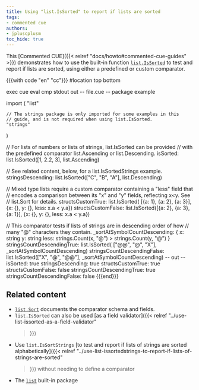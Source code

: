 ```yaml
---
title: Using "list.IsSorted" to report if lists are sorted
tags:
- commented cue
authors:
- jpluscplusm
toc_hide: true
---
```


This [Commented CUE]({{< relref "docs/howto#commented-cue-guides" >}})
demonstrates how to use the built-in function
[`list.IsSorted`](https://pkg.go.dev/cuelang.org/go/pkg/list#IsSorted)
to test and report if lists are sorted, using either a predefined or custom
comparator.

{{{with code "en" "cc"}}}
#location top bottom

exec cue eval
cmp stdout out
-- file.cue --
package example

import (
	"list"

	// The strings package is only imported for some examples in this
	// guide, and is not required when using list.IsSorted.
	"strings"
)

// For lists of numbers or lists of strings, list.IsSorted can be provided
// with the predefined comparator list.Ascending or list.Descending.
isSorted: list.IsSorted([1, 2.2, 3], list.Ascending)

// See related content, below, for a list.IsSortedStrings example.
stringsDescending: list.IsSorted(["C", "B", "A"], list.Descending)

// Mixed type lists require a custom comparator containing a "less" field that
// encodes a comparison between its "x" and "y" fields, reflecting x<y. See
// list.Sort for details.
structsCustomTrue: list.IsSorted( [{a: 1}, {a: 2}, {a: 3}], {x: {}, y: {}, less: x.a < y.a})
structsCustomFalse: list.IsSorted([{a: 2}, {a: 3}, {a: 1}], {x: {}, y: {}, less: x.a < y.a})

// This comparator tests if lists of strings are in descending order of how
// many "@" characters they contain.
_sortAtSymbolCountDescending: {
	x:    string
	y:    string
	less: strings.Count(x, "@") > strings.Count(y, "@")
}
stringsCountDescendingTrue: list.IsSorted( ["@@", "@", "X"], _sortAtSymbolCountDescending)
stringsCountDescendingFalse: list.IsSorted(["X", "@", "@@"], _sortAtSymbolCountDescending)
-- out --
isSorted:                    true
stringsDescending:           true
structsCustomTrue:           true
structsCustomFalse:          false
stringsCountDescendingTrue:  true
stringsCountDescendingFalse: false
{{{end}}}

## Related content

- [`list.Sort`](https://pkg.go.dev/cuelang.org/go/pkg/list#Sort) documents the
  comparator schema and fields.
- `list.IsSorted` can also be used [as a field validator]({{< relref
    "../use-list-issorted-as-a-field-validator"
  >}})
- Use `list.IsSortStrings`
  [to test and report if lists of strings are sorted alphabetically]({{< relref
    "../use-list-issortedstrings-to-report-if-lists-of-strings-are-sorted"
  >}}) without needing to define a comparator
- The [`list`](https://pkg.go.dev/cuelang.org/go/pkg/list) built-in package
